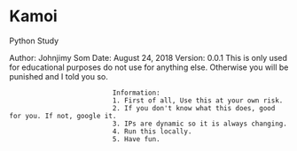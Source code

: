 # Kamoi

Python Study


Author: Johnjimy Som
Date: August 24, 2018
Version: 0.0.1 
                              This is only used for educational purposes do not use for anything else. Otherwise you will be punished and I told you so.
                              
                              Information:
                              1. First of all, Use this at your own risk. 
                              2. If you don't know what this does, good for you. If not, google it. 
                              3. IPs are dynamic so it is always changing.
                              4. Run this locally.
                              5. Have fun.